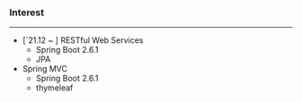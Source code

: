 ### Interest
---
- [`21.12 ~ ] RESTful Web Services
  - Spring Boot 2.6.1
  - JPA
- Spring MVC
  - Spring Boot 2.6.1
  - thymeleaf
